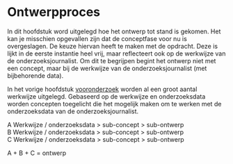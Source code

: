 # Ontwerpproces

In dit hoofdstuk word uitgelegd hoe het ontwerp tot stand is gekomen. Het kan je misschien opgevallen zijn dat de conceptfase voor nu is overgeslagen. De keuze hiervan heeft te maken met de opdracht. Deze is lijkt in de eerste instantie heel vrij, maar reflecteert ook op de werkwijze van de onderzoeksjournalist. Om dit te begrijpen begint het ontwerp niet met een concept, maar bij de werkwijze van de onderzoeksjournalist (met bijbehorende data). 

In het vorige hoofdstuk [vooronderzoek](https://jorik.gitbook.io/project-blauwdruk/vooronderzoek) worden al een groot aantal werkwijze uitgelegd. Gebaseerd op de werkwijze en onderzoeksdata worden concepten toegelicht die het mogelijk maken om te werken met de onderzoeksdata van de onderzoeksjournalist.

A Werkwijze / onderzoeksdata > sub-concept > sub-ontwerp
<br>B Werkwijze / onderzoeksdata > sub-concept > sub-ontwerp
<br>C Werkwijze / onderzoeksdata > sub-concept > sub-ontwerp

A + B + C = ontwerp



